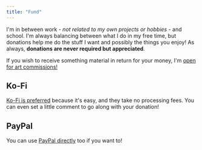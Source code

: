 ```yaml
---
title: "Fund"
---
```


I'm in between work - _not related to my own projects or hobbies_ - and school. I'm always balancing between what I do in my
free time, but donations help me do the stuff I want and possibly the things you enjoy! As always, **donations are never required but appreciated**.

If you wish to receive something material in return for your money, I'm [open for art commissions!](/commission)

## Ko-Fi

[Ko-Fi is preferred](https://ko-fi.com/redstrat) because it's easy, and they take no processing fees. You can even set a little comment to go
along with your donation!

## PayPal

You can use [PayPal directly](https://paypal.me/redstrate) too if you want to!
